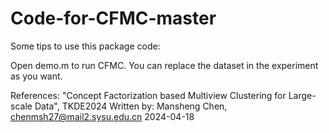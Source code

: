 # Code-for-CFMC-master

Some tips to use this package code:

Open demo.m to run CFMC. You can replace the dataset in the experiment as you want.

References: "Concept Factorization based Multiview Clustering for Large-scale Data", TKDE2024 Written by: Mansheng Chen, chenmsh27@mail2.sysu.edu.cn 2024-04-18
